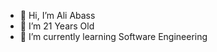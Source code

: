 - 👋 Hi, I’m Ali Abass
- 👀 I’m 21 Years Old
- 🌱 I’m currently learning Software Engineering

<!---
aliabass/aliabass is a ✨ special ✨ repository because its `README.md` (this file) appears on your GitHub profile.
You can click the Preview link to take a look at your changes.
--->
